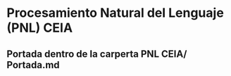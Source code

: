 # Procesamiento Natural del Lenguaje (PNL) CEIA

## Portada dentro de la carperta PNL CEIA/ Portada.md
